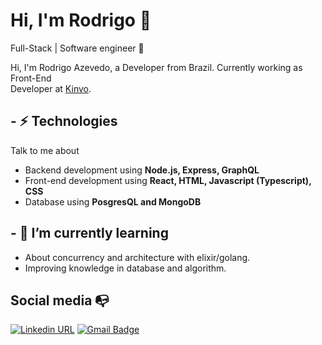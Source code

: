 
# Hi, I'm Rodrigo :wave:

Full-Stack | Software engineer :robot:

Hi, I'm Rodrigo Azevedo, a Developer from Brazil. Currently working as Front-End <br/>Developer at [Kinvo](https://www.kinvo.com.br/).

## - ⚡ Technologies

Talk to me about

- Backend development using **Node.js, Express, GraphQL**
- Front-end development using **React, HTML, Javascript (Typescript), CSS**
- Database using **PosgresQL and MongoDB**

## - 🌱 I’m currently learning

- About concurrency and architecture with elixir/golang.
- Improving knowledge in database and algorithm.

## Social media :mailbox_with_no_mail:

[![Linkedin URL](https://img.shields.io/twitter/url?color=%230072b1&label=connect&logo=linkedin&logoColor=%230072b1&style=flat-square&url=https%3A%2F%2Fwww.linkedin.com%2Fin%2Fosergioneto%2F)](https://www.linkedin.com/in/rodrigo-azevedo-30885a164/)
[![Gmail Badge](https://img.shields.io/twitter/url?color=red&label=mail&logo=gmail&logoColor=red&style=flat-square&url=https%3A%2F%2Fwww.reddit.com%2Fuser%2Fosergioneto)](mailto:rodrigozcma@gmail.com)
<!--
**rodrigoazv/rodrigoazv** is a ✨ _special_ ✨ repository because its `README.md` (this file) appears on your GitHub profile.

Here are some ideas to get you started:

- 🔭 I’m currently working on ...
- 🌱 I’m currently learning ...
- 👯 I’m looking to collaborate on ...
- 🤔 I’m looking for help with ...
- 💬 Ask me about ...
- 📫 How to reach me: ...
- 😄 Pronouns: ...
- ⚡ Fun fact: ...
-->
